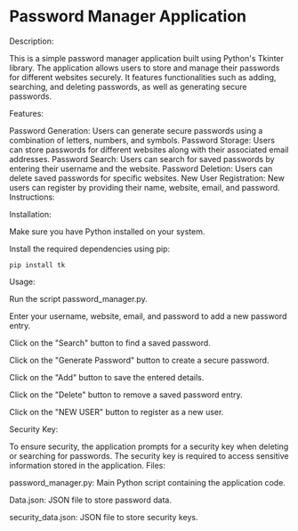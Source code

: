 # Password Manager Application

Description:

This is a simple password manager application built using Python's Tkinter library. The application allows users to store and manage their passwords for different websites securely. It features functionalities such as adding, searching, and deleting passwords, as well as generating secure passwords.

Features:

Password Generation: Users can generate secure passwords using a combination of letters, numbers, and symbols.
Password Storage: Users can store passwords for different websites along with their associated email addresses.
Password Search: Users can search for saved passwords by entering their username and the website.
Password Deletion: Users can delete saved passwords for specific websites.
New User Registration: New users can register by providing their name, website, email, and password.
Instructions:

Installation:

Make sure you have Python installed on your system.

Install the required dependencies using pip:

    pip install tk

Usage:

Run the script password_manager.py.

Enter your username, website, email, and password to add a new password entry.

Click on the "Search" button to find a saved password.

Click on the "Generate Password" button to create a secure password.

Click on the "Add" button to save the entered details.

Click on the "Delete" button to remove a saved password entry.

Click on the "NEW USER" button to register as a new user.

Security Key:

To ensure security, the application prompts for a security key when deleting or searching for passwords.
The security key is required to access sensitive information stored in the application.
Files:

password_manager.py: Main Python script containing the application code.

Data.json: JSON file to store password data.

security_data.json: JSON file to store security keys.
